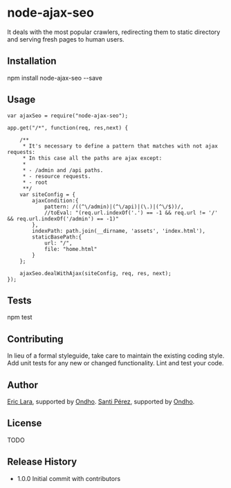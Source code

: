 node-ajax-seo
=============

It deals with the most popular crawlers, redirecting them to static directory and serving fresh pages to human users.

## Installation

  npm install node-ajax-seo --save

## Usage

	var ajaxSeo = require("node-ajax-seo");
	
  	app.get("/*", function(req, res,next) {

	    /**
	     * It's necessary to define a pattern that matches with not ajax requests:
	     * In this case all the paths are ajax except:
	     *
	     * - /admin and /api paths.
	     * - resource requests.
	     * - root
	     **/
	    var siteConfig = {
	        ajaxCondition:{
	            pattern: /((^\/admin)|(^\/api)|(\.)|(^\/$))/,
	            //toEval: "(req.url.indexOf('.') == -1 && req.url != '/' && req.url.indexOf('/admin') == -1)"
	        },
	        indexPath: path.join(__dirname, 'assets', 'index.html'),
	        staticBasePath:{
	            url: "/",
	            file: "home.html"
	        }
	    };

	    ajaxSeo.dealWithAjax(siteConfig, req, res, next);
	});
  
## Tests

  npm test

## Contributing

In lieu of a formal styleguide, take care to maintain the existing coding style.
Add unit tests for any new or changed functionality. Lint and test your code.

## Author

[Eric Lara](https://www.twitter.com/EricLaraAmat), supported by [Ondho](http://www.ondho.com).
[Santi Pérez](https://www.twitter.com/SantiPrzF), supported by [Ondho](http://www.ondho.com).

## License

  TODO
## Release History

* 1.0.0 Initial commit with contributors
